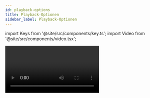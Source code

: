 ```yaml
---
id: playback-options
title: Playback-Optionen
sidebar_label: Playback-Optionen
---
```


import Keys from '@site/src/components/key.ts';
import Video from '@site/src/components/video.tsx';

<Video videoId="Dz_lWDHukxo" title="Playback Options" />

Zum Einstellen der Optionen eines Cues, einer Cueliste oder eines
Chasers drücken Sie <Keys.SoftKey>Options</Keys.SoftKey> im Hauptmenü oder die Taste <Keys.HardKey>Options</Keys.HardKey> und anschließend die **Auswahltaste** der entsprechenden Playbacks. Darauf werden 
alle verfügbaren Optionen übersichtlich in einem Fenster dargestellt(die Optionen können außerdem wie früher mit den Menütasten bearbeitet werden). 

Auch die Zeiten lassen sich hier einstellen (auf dem Reiter <Keys.SoftKey>Times</Keys.SoftKey> oder mit der Taste <Keys.HardKey>Times</Keys.HardKey>).

Alle verfügbaren Optionen sind auf verschiedene Reiter aufgeteilt. 
Ein Klick auf den Button <Keys.SoftKey>i</Keys.SoftKey> zeigt einen kurzen Hilfetext zu der jeweiligen
Option.

> Sollen die Optionen für mehrere Playbacks auf einmal angezeigt/geändert werden, so kann man einfach mehrere Playbacks auswählen. Dabei werden Optionen als aktiv angezeigt, sofern sie auf allen Playbacks gleich aktiviert sind; anderenfalls wird ein Sternchen angezeigt.

## Playback Options -- Tab "Handle"

![Playback Options window for cue showing handle tab](/docs/images/Playback-Options-Handle-Tab.png)

### Handle Paging
Mit dieser Option lässt sich ein Playback 'fixieren',
so dass es unabhängig vom Wechsel der Seiten stets verfügbar bleibt.
Dies bietet sich an, wenn man ein paar allgemeine Cues hat, die auf
jeder Seite benötigt werden, ohne dass man diese extra kopieren muss.

Einstellung | Ergebnis
------: | ------
Unlocked | Voreinstellung, das Playback wird normal umgeschaltet.
Transparent Lock | Das Playback wird auf alle Seiten eingeblendet, auf denen nicht schon etwas anderes auf dem entsprechenden Regler programmiert ist.
Locked | Das Playback wird auf allen Seiten auf den gleichen Regler eingeblendet. Etwa dort bereits programmierte Cues etc. sind nicht erreichbar.

### Key Profile
Auswahl des [Tastenprofils/Key Profiles](../system-settings/key-profiles.md) 
für das Playback. 'Global' stellt etwa vorhandene einzelne Einstellungen auf 
den global gültigen Wert zurück.

---

## Playback Options -- Tab "Playback"

![Playback Options showing playback tab](/docs/images/Playback-Options-Playback-Tab.png)

### Blind
Schaltet das jeweilige Playback in den **Blind**-Modus. Damit
erfolgt die Ausgabe nicht an die 'Live'-DMX-Ausgänge, sondern an den
Visualiser, *um Änderungen vornehmen zu können, ohne das aktuelle Bild zu
stören*.

### Cross Fade HTP
Sofern aktiviert, überschreiben HTP-Kanäle (Dimmer)
in diesem Playback die Informationen für diese Kanäle aus anderen
Playbacks, wobei die [Priorität](#priority) der Playbacks beachtet wird.
Normalerweise folgen Dimmerkanäle ja der HTP-Regel, d.h. der höhere Wert
wird ausgegeben. Doch mit dieser Option lassen sich Playbacks erstellen,
bei denen der zuletzt gesendete - auch niedrigere - Wert
berücksichtigt wird.

### Priority
Damit lässt sich das Verhalten bestimmen, wenn mehrere
aktive Cues gleichzeitig dieselben Geräte beeinflussen. Die Priorität
lässt sich zwischen **Low** (niedrig), **Normal** (normal), **High** (hoch),
&nbsp;**Programmer** (Programmierspeicher) und **Very High** (sehr hoch)
umschalten *('Programmer' ist gleichwertig mit der Priorität des
Programmierspeichers)*. Wird ein Gerät aktuell von einem Cues gesteuert,
und dann ein Cue mit gleicher oder höherer Priorität gestartet, so
übernimmt der neue Cue die Kontrolle. Hat hingegen der neue Cue eine
niedrigere Priorität, so erfolgt keine Änderung am Gerät.

Ein Anwendungsfall wäre etwa, wenn man mit sämtlichen Geräten ein
bestimmtes Bild programmiert hat und später entscheidet, ein paar Geräte
davon z.B. als Spot auf den Sänger zu verwenden. Setzt man nun die
Priorität des 'Spot'-Cues höher, so werden die dafür verwendeten Geräte
von den anderen Cues nicht beeinflusst.


> Priorisierung ist etwa hilfreich, wenn mit **Swop**-Tasten ein Strobe programmiert werden soll, das solange alle anderen Cues ausblendet. Wenn z.B. ein Positions-Shape läuft, so soll der natürlich nicht stoppen, da sonst ggf. alles ‚durcheinander' aussieht. Entsprechend empfiehlt es sich, das Playback mit dem Shape auf eine höhere Priorität zu setzen, so dass es vom Swop nicht ausgeblendet wird.

Wird manuell eine Palette aufgerufen, so haben deren Werte eine
höhere Priorität als Werte in Cues, außer in solchen mit der Priorität 'Very High'.

### Run On Startup
Ist dies eingeschaltet, so wird das Playback beim
Start des Pultes bzw. Laden der Show aktiviert. Dazu gehört die
Benutzereinstellung [Run Startup Playbacks](../system-settings/user-settings.md#run-startup-playbacks) *(Vorgabewert: ein)*.

Sinnvoll z.B. für Festinstallationen, wenn beim Starten des Pultes direkt 
ein Grundlicht aktiviert werden soll.

Playbacks, die beim Start der Software automatisch starten, zeigen dies durch 
ein Einschalt-Symbol an. Im [Show-Verzeichnis](../titan-basics/show-library.md) 
gibt es einen Kontext-Button, um die automatisch aktivierten Playbacks anzuzeigen.

![Power On Playback](/docs/images/Power-On-Playback.png)

---

## Playback Options -- Tab "Times"

![Playback Options showing times tab](/docs/images/Playback-Options-Times-Tab.png)

### Delay In/Fade In/Fade Out 
Hier können die jeweiligen Zeiten
eingestellt werden. Das kann auch mit der <Keys.HardKey>Time</Keys.HardKey>-Taste erfolgen.

### Fixture Overlap
Mit Fixture Overlap - Geräte-Überlappung - werden Änderungen von einem 
Cue zum nächsten auf die einzelnen Fixtures nacheinander statt gleichzeitig 
angewendet. Genauer ist dies in [Einstellen von Überblendzeiten und Geräteversatz](../cues/cue-timing.md#einstellen-von-überblendzeiten-und-geräteversatz) erläutert.

### Flash Fade In / Flash Fade Out
Ein- und Ausfadezeit beim Flashen
per Flash-Taste. Vorgabewerte sind *'AsIn'* und *'AsOut'*, also die normalen
Ein-/Ausfadezeiten für den Cue. Hiermit lassen sich wenn gewünscht
andere Flash-Fadezeiten als Fadezeiten für den Fader einstellen.
*Voraussetzung dafür ist das [Tastenprofil/Key Profile](../system-settings/key-profiles.md) **Timed
Flash** &nbsp;*.

### Speed
Vorgabe-Tempo für Effekte in diesem Cue. Kann durch
entsprechende [Master](../running-the-show/playback-controls.md#speed--und-size-master) 
überschrieben werden.

---

## Playback Options -- Tab "Fader"

![Playback Options showing fader tab](/docs/images/Playback-Options-Fader-Tab.png)

### Fader Mode

Bestimmt die genaue Arbeitsweise des Faders.

Einstellung | Ergebnis
------: | ------
**Mode 0** | die Kanäle blenden in der vorgegebenen Zeit über, die Ausblendzeit wird dabei ignoriert. Stehen die Zeiten auf '0', so werden HTP-Kanäle direkt mit dem Fader eingeblendet, während LTP-Kanäle 'hart' umschalten.
Mode 1 | die Kanäle blenden in der vorgegebenen Zeit ein, HTP Kanäle blenden in der vorgegebenen Ausblendzeit aus (LTP-Kanäle behalten ihre Werte). Stehen die Zeiten auf '0', so werden HTP-Kanäle direkt mit dem Fader eingeblendet, während LTP-Kanäle 'hart' umschalten..
Mode 2 | sowohl HTP- als auch LTP-Werte folgen dem Faderwert. *Sinnvoll z.B. zur Anwendung mit Pan und Tilt etwa auf einem Catwalk oder zur manuellen Steuerung der Farben bei RGB-Lampen.*
Mode 3 | Crossfade (Überblendung). Sämtliche Kanäle, einschließlich der Helligkeit, blenden zu den Einstellungen des neuen Cues über, alle anderen noch aktiven Cues werden ausgeblendet und deaktiviert. Wird eine anderer Cue wieder benötigt, so bringen Sie dessen Regler auf '0' und dann wieder auf den gewünschten Wert. *Sinnvoll z.B. für eine Präsentationsstimmung, mit der alle anderen Playbacks ausgefadet werden.*

Die gleiche Einstellung wie im [<Keys.SoftKey>Edit Times</Keys.SoftKey>](cue-timing.md)-Menu.

<Video videoId="2fwM5S8nX3k" title="Playback Modes" />

### Curve
Bestimmt den Verlauf der Änderungen der Attribute, wenn der
Cue eingeblendet wird. Die verschiedenen Kurven sind [Curves](../system-settings/curves.md) näher beschrieben.

### Kill Point
Legt fest, wann der Cue released wird und die LTP-Attribute zum vorigen Wert zurückkehren. Normalerweise erfolgt das, 
wenn alle Fadezeiten abgelaufen sind, so dass keine Änderung erfolgt, bevor der Dimmer aus ist.

Einstellung | Ergebnis
------: | ------
**Fade Out Complete** | Cue wird deaktiviert, sobald alle Fadezeiten vorbei sind.
Fader at 0 | Cue wird deaktiviert, sobald der Fader auf 0 ist.

---

## Playback Options -- Tab "Effects"

![Playback Options showing effects tab](/docs/images/Playback-Options-Effects-Tab.png)

### Effect Speed Multiplier
Damit lässt sich die Geschwindigkeit vervielfachen/teilen. Das bietet sich 
besonders an, wenn man mehrere Chaser/Effekte gleichzeitig anwendet.

### Shape & Effect Speed
Bestimmt, ob der Fader Einfluss auf das Tempo
von Shapes auf diesem Playback hat. Steht dies auf <Keys.SoftKey>On Fader</Keys.SoftKey>, so kann
das Tempo von 0 bis zur programmierten Geschwindigkeit stufenlos
verändert werden. Mit dem Multiplier (s.o.) lassen sich auch höhere
Geschwindigkeiten erzielen.

> Haben Sie einen Cue, der nur Shapes enthält, um diese zu anderen Cues dazuzumischen, so empfiehlt es sich, für diesen die Einstellung <Keys.SoftKey>Size on Fader</Keys.SoftKey> vorzunehmen sowie einen [Speed Master](../running-the-show/playback-controls.md#speed--und-size-master) zu verwenden. Damit lässt sich dann flexibel und unabhängig die Größe und die Geschwindigkeit des Shapes live verändern.

### Shape Behaviour
Steuert das Verhalten von Keyframe-Shapes in diesem Playback:

Einstellung | Ergebnis
------: | ------
Global | Es gelten die globalen [Benutzereinstellungen](../system-settings/user-settings.md#shape-behaviour)
Overlay | der Shape läuft unabhängig von etwaigen Attribut-Änderungen
LTP | Attributänderungen beenden den Shape auf den jeweiligen Attributen

### Shape Size
Bestimmt, ob der Fader Einfluss auf die Größe von Shapes
auf diesem Playback hat:

Einstellung | Ergebnis
------: | ------
Fixed | keine Auswirkung, nur fest programmierte Werte
Fader | die Größe aller hier programmierten Shapes wird vom Fader gesteuert
HTP Fader | nur die Größe von Dimmer-Shapes wird durch den Fader gesteuert

### Size Source
Zuordnung eines [Size Masters](../running-the-show/playback-controls.md#speed--und-size-master)
für enthaltene Shapes.

### Speed Source
Bestimmt einen [Speed Master](../running-the-show/playback-controls.md#speed--und-size-master), 
der enthaltene Shapes steuert.

---

## Playback Options -- Tab "Release"

![Playback Options showing release tab](/docs/images/Playback-Options-Release-Tab.png)

### Release Mask
Bestimmt die freizugebenden Attribute, die damit auf
den Status vor Abruf des Cues zurückgesetzt werden, sobald der aktuelle
beendet/ausgeblendet wird (Fader auf 0). Ebenso lassen sich dazu die
Attribut-Tasten benutzen.

Normalerweise bleiben Werte von LTP-Kanälen erhalten, auch wenn der Cue
deaktiviert wird. Mitunter ist dies aber nicht gewünscht, z.B. bei einem
Strobe-Cue.

Klicken Sie auf den <Keys.ContextKey>Global</Keys.ContextKey> Button, um auf <Keys.ContextKey>Local</Keys.ContextKey> 
umzuschalten, und wählen Sie dann die gewünschten Attribute aus (mit den Menütasten oder den Buttons der 
Attributgruppen).

'Global' verwendet die [Globale Release-Maske](../cues/cue-playback.md#global-release-mask).

> Mit der Release-Maske lässt sich z.B. ein temporärer ('flashbarer') Strobe-Effekt programmieren. Stellen Sie **Mask** auf **Local** und **Intensity** auf **Include**. Wird nun das Playback deaktiviert, kehrt der Shutter zum vorigen Wert zurück, und das Strobe stoppt. 

Per [Tastenprofil/Key Profile](../system-settings/key-profiles.md) lässt sich eine der Tasten mit der Funktion ‚Release' belegen.

### Release Time
Zum Einstellen der Zeit für das Releasen; in dieser
Zeit werden die Attribute zum vorherigen Wert übergeblendet. Wird die
Zeit komplett gelöscht, so wechselt der Eintrag auf *Global* (die in den
[Benutzereinstellungen](../system-settings/user-settings.md) eingestellte [globale Release-Zeit](../system-settings/user-settings.md#master-release-time)).

